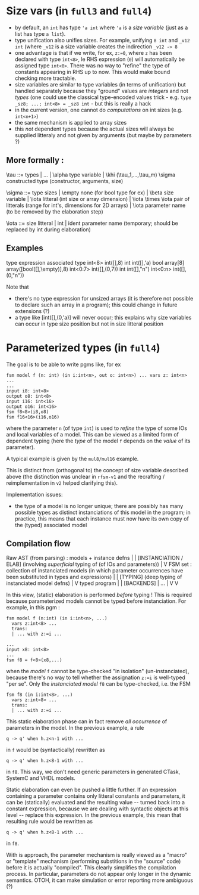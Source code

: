 Size vars (in `full3` and `full4`)
==================================
   - by default, an `int` has type `'a int` where `'a` is a _size variable_ (just as a list has type `a list`). 
   - type unification also unifies sizes. For example, unifying `8 int` and `_v12 int` (where `_v12`
     is a size variable creates the indirection `_v12 -> 8`
   - one advantage is that if we write, for ex, `z:=0`, where `z` has been declared with type
     `int<8>`, le RHS expression (`0`) will automatically be assigned type `int<8>`. There was no
     way to "refine" the type of constants appearing in RHS up to now. This would make bound
     checking more tractable.
   - size variables are similar to type variables (in terms of unification) but handled separately
     because they "ground" values are _integers_ and not _types_ (one could use the classical
     type-encoded values trick - e.g. `type _sz8; ...; int<8> = _sz8 int` - but this is really a
     hack
   - in the current version, one cannot do _computations_ on int sizes (e.g. `int<n+1>`)
   - the same mechanism is applied to array sizes
   - this _not_ dependent types because the actual sizes will always be supplied litteraly and not
     given by arguments (but maybe by parameters ?)

More formally :
-------------

\tau ::=                                    types
       | ...
       | \alpha                             type variable
       | \khi (\tau_1,...,\tau_m) \sigma    constructed type (constructor, arguments, size)

\sigma ::=                                  type sizes
       | \empty                             none (for bool type for ex)
       | \beta                              size variable
       | \iota                              litteral (int size or array dimension)
       | \iota \times \iota                 pair of litterals (range for int's, dimensions for 2D arrays)
       | \iota                              parameter name (to be removed by the elaboration step)

\iota ::=                                  size litteral
       | int
       | ident                             parameter name (temporary; should be replaced by int during elaboration) 

Examples
--------

type expression                   associated type
int<8>                            int([],8)
int                               int([],'a)
bool array[8]                     array([bool([],\empty)],8)
int<0:7>                          int([],(0,7))
int<n>                            int([],"n")
int<0:n>                          int([],(0,"n"))

Note that 
- there's no type expression for unsized arrays (it is therefore not possible to declare such an
  array in a program); this could change in future extensions (?)
- a type like [int([],(0,'a)] will never occur; this explains why size variables can occur in type
  size position but not in size litteral position

Parameterized types (in `full4`)
================================

The goal is to be able to write pgms like, for ex
```
fsm model f (n: int) (in i:int<n>, out o: int<n>) ... vars z: int<n> ... 
...
input i8: int<8>
output o8: int<8>
input i16: int<16>
output o16: int<16>
fsm f8<8>(i8,o8)
fsm f16<16>(i16,o16)
```
where the parameter `n` (of type `int`) is used to _refine_ the type of some IOs and local variables
of a model.
This can be viewed as a limited form of dependent typing (here the _type_ of the model `f` depends on
the _value_ of its parameter). 

A typical example is given by the `mul8/mul16` example.

This is distinct from (orthogonal to) the concept of size variable described above (the distinction
was unclear in `rfsm-v1` and the recrafting / reimplementation in `v2` helped clarifying this).

Implementation issues:

- the type of a model is no longer unique; there are possibly has many possible types as distinct
  instanciations of this model in the program; in practice, this means that each instance must now
  have its own copy of the (typed) associated model
  
Compilation flow
----------------

Raw AST (from parsing) : models + instance defns
         |
         |
   [INSTANCIATION / ELAB] (involving _superficial_ typing of (of IOs and parameters))
         |
         V
FSM set : collection of instanciated models (in which parameter occurrences have been substituted in types and expressions)
         |
         | 
   [TYPING] (deep typing of instanciated model defns)
         |
         V
     typed program
         |
         | 
   [BACKENDS] 
     | ... |
     V     V

In this view, (static) elaboration is performed _before_ typing !
This is required because parameterized models cannot be typed before instanciation.
For example, in this pgm :
```
fsm model f (n:int) (in i:int<n>, ...)
  vars z:int<8> ...
  trans: 
  | ... with z:=i ...
  
...
input x8: int<8>
...
fsm f8 = f<8>(x8,...)
```
when the _model_ `f` cannot be type-checked "in isolation" (un-instanciated), because
there's no way to tell whether the assignation `z:=i` is well-typed "per se". 
Only the _instanciated model_ `f8` can be type-checked, i.e. the FSM
```
fsm f8 (in i:int<8>, ...)
  vars z:int<8> ...
  trans: 
  | ... with z:=i ...
```
  
This static elaboration phase can in fact remove _all occurrence_ of parameters in the model. 
In the previous example, a rule 
```
q -> q' when h.z<n-1 with ...
```
in `f` would be (syntactically) rewritten as
```
q -> q' when h.z<8-1 with ...
```
in `f8`.
This way, we don't need generic parameters in generated CTask, SystemC and VHDL models. 

Static elaboration can even be pushed a little further. If an expression containing a parameter
contains only litteral constants and parameters, it can be (statically) evaluated and the resulting
value -- turned back into a constant expression, because we are dealing with syntactic objects at
this level -- replace this expression.
In the previous example, this mean that resulting rule would be rewritten as
```
q -> q' when h.z<8-1 with ...
```
in `f8`.

With is approach, the parameter mechanism is really viewed as a "macro" or "template" mechanism
(performing substitions in the "source" code) before it is actually "compiled".
This clearly simplifies the compilation process. In particular, parameters do not appear only longer
in the dynamic semantics. OTOH, it can make simulation or error reporting more ambiguous (?)




